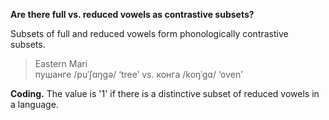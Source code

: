 **Are there full vs. reduced vowels as contrastive subsets?**

Subsets of full and reduced vowels form phonologically contrastive subsets.

>Eastern Mari<br/>
>пушанге /puˈʃɑŋgə/ ‘tree’ vs. конга /koŋˈgɑ/ ‘oven’

**Coding.** The value is '1' if there is a distinctive subset of reduced vowels in a language.
